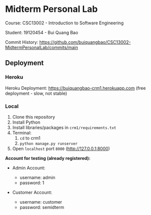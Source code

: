 # Midterm Personal Lab

Course: CSC13002 - Introduction to Software Engineering

Student: 19120454 - Bui Quang Bao

Commit History: https://github.com/buiquangbao/CSC13002-MidtermPersonalLab/commits/main

## Deployment

### Heroku

Heroku Deployment: https://buiquangbao-crm1.herokuapp.com (free deployment - slow, not stable)

### Local

1. Clone this repository
2. Install Python
3. Install libraries/packages in `crm1/requirements.txt`
4. Terminal:
   1. `cd` to crm1
   2. `python manage.py runserver`
5. Open `localhost` port `8000` (http://127.0.0.1:8000)

**Account for testing (already registered):**

* Admin Account:
  * username: admin
  * password: 1

* Customer Account:
  * username: customer
  * password: semidterm